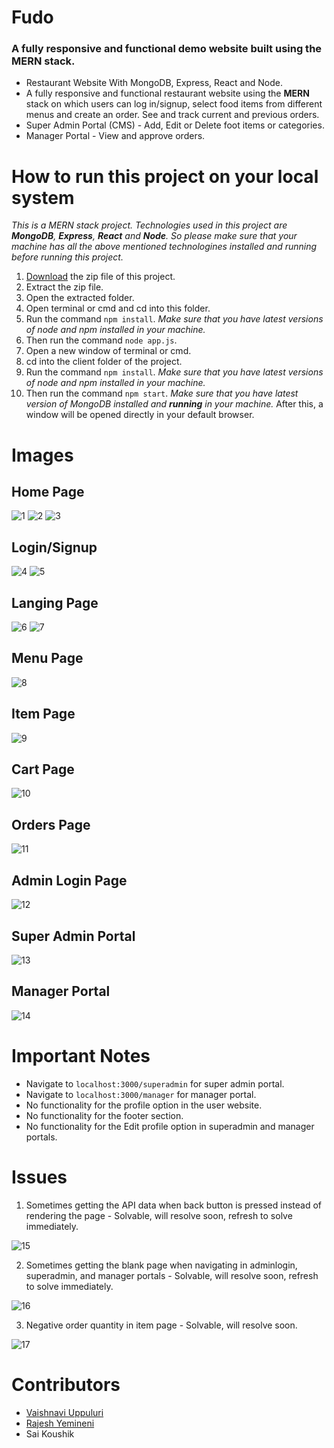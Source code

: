 # Fudo
### A fully responsive and functional demo website built using the MERN stack.

- Restaurant Website With MongoDB, Express, React and Node.
- A fully responsive and functional restaurant website using the **MERN** stack on which users can log in/signup, select food items from different menus and create an order. See and track current and previous orders.
- Super Admin Portal (CMS) - Add, Edit or Delete foot items or categories.
- Manager Portal - View and approve orders.

# How to run this project on your local system
*This is a MERN stack project. Technologies used in this project are **MongoDB**, **Express**, **React** and **Node**. So please make sure that your machine has all the above mentioned technologines installed and running before running this project.*

1. [Download](https://github.com/rajeshy45/Fudo/archive/refs/heads/main.zip) the zip file of this project.
2. Extract the zip file.
3. Open the extracted folder.
4. Open terminal or cmd and cd into this folder.
5. Run the command `npm install`. *Make sure that you have latest versions of node and npm installed in your machine.*
6. Then run the command `node app.js`.
7. Open a new window of terminal or cmd.
8. cd into the client folder of the project.
9. Run the command `npm install`. *Make sure that you have latest versions of node and npm installed in your machine.*
10. Then run the command `npm start`. *Make sure that you have latest version of MongoDB installed and **running** in your machine.* After this, a window will be opened directly in your default browser.

# Images
[1]: /images/home1.png
[2]: /images/home2.png
[3]: /images/home3.png
[4]: /images/login.png
[5]: /images/signup.png
[6]: /images/landing1.png
[7]: /images/landing2.png
[8]: /images/menu.png
[9]: /images/item.png
[10]: /images/cart.png
[11]: /images/orders.png
[12]: /images/adminlogin.png
[13]: /images/superadmin.png
[14]: /images/manager.png
[15]: /images/apidata.png
[16]: /images/blankpage.png
[17]: /images/negative-quantity.png

## Home Page
![1]
![2]
![3]
## Login/Signup
![4]
![5]
## Langing Page
![6]
![7]
## Menu Page
![8]
## Item Page
![9]
## Cart Page
![10]
## Orders Page
![11]
## Admin Login Page
![12]
## Super Admin Portal
![13]
## Manager Portal
![14]

# Important Notes
- Navigate to `localhost:3000/superadmin` for super admin portal.
- Navigate to `localhost:3000/manager` for manager portal.
- No functionality for the profile option in the user website.
- No functionality for the footer section.
- No functionality for the Edit profile option in superadmin and manager portals.

# Issues
1. Sometimes getting the API data when back button is pressed instead of rendering the page - Solvable, will resolve soon, refresh to solve immediately.

![15]

2. Sometimes getting the blank page when navigating in adminlogin, superadmin, and manager portals - Solvable, will resolve soon, refresh to solve immediately.

![16]

3. Negative order quantity in item page - Solvable, will resolve soon.

![17]

# Contributors
- [Vaishnavi Uppuluri](https://github.com/vyshu0001)
- [Rajesh Yemineni](https://github.com/rajeshy45)
- Sai Koushik
